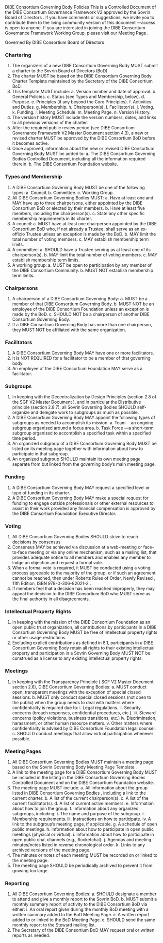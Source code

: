 DIBE Consortium Governing Body Policies
This is a Controlled Document of the DIBE Consortium Governance Framework V2 approved by the Sovrin
Board of Directors . If you have comments or suggestions, we invite you to contribute them to the
living community version of this document —access is open to anyone. If you are interested in
joining the DIBE Consortium Governance Framework Working Group, please visit our Meeting Page .

Governed By DIBE Consortium Board of Directors
### Chartering
1. The organizers of a new DIBE Consortium Governing Body MUST submit a charter to the Sovrin
Board of Directors (BoD).
2. The charter MUST be based on the DIBE Consortium Governing Body Charter Template
maintained by the Secretary of the DIBE Consortium BoD.
3. This template MUST include:
    a. Version number and date of approval.
    b. General Policies.
    c. Status (see Types and Membership, below).
    d. Purpose.
    e. Principles (if any beyond the Core Principles).
    f. Activities and Duties.
    g. Membership.
    h. Chairperson(s).
    i. Facilitator(s).
    j. Voting.
    k. Funding.
    l. Meeting Schedule.
    m. Meeting Page.
    n. Version History.
4. The version history MUST include the version numbers, dates, and links to all previous
versions of the charter.
5. After the required public review period (see DIBE Consortium Governance Framework V2 Master
Document section 4.3), a new or revised charter MUST be approved by the DIBE Consortium BoD
before it becomes active.
6. Once approved, information about the new or revised DIBE Consortium Governing Body MUST be
added to:
    a. The DIBE Consortium Governing Bodies Controlled Document, including all the information
    required therein.
    b. The DIBE Consortium Foundation website.

### Types and Membership
1. A DIBE Consortium Governing Body MUST be one of the following types:
    a. Council.
    b. Committee.
    c. Working Group.
2. All DIBE Consortium Governing Bodies MUST:
    a. Have at least one and MAY have up to three chairpersons, either appointed by
    the DIBE Consortium BoD or elected by their members.
    b. Have at least five members, including the chairperson(s).
    c. State any other specific membership requirements in its charter.
3. A council:
    a. MUST have at least one chairperson appointed by the DIBE Consortium BoD who, if not
    already a Trustee, shall serve as an ex-officio Trustee unless an exception is
    made by the BoD.
    b. MAY limit the total number of voting members.
    c. MAY establish membership term limits.
4. A committee:
    a. SHOULD have a Trustee serving as at least one of its chairperson(s).
    b. MAY limit the total number of voting members.
    c. MAY establish membership term limits.
5. A working group:
    a. MUST be open to participation by any member of the DIBE Consortium Community.
    b. MUST NOT establish membership term limits.
### Chairpersons
1. A chairperson of a DIBE Consortium Governing Body:
    a. MUST be a member of that DIBE Consortium Governing Body.
    b. MUST NOT be an employee of the DIBE Consortium Foundation unless an exception is
    made by the BoD.
    c. SHOULD NOT be a chairperson of another DIBE Consortium Governing Body.
2. If a DIBE Consortium Governing Body has more than one chairperson, they MUST NOT be
affiliated with the same organization.

### Facilitators
1. A DIBE Consortium Governing Body MAY have one or more facilitators.
2. It is NOT REQUIRED for a facilitator to be a member of that governing body.
3. An employee of the DIBE Consortium Foundation MAY serve as a facilitator.

### Subgroups
1. In keeping with the Decentralization by Design Principles (section 2.8 of the SGF V2
Master Document ), and in particular the Distributive principle (section 2.8.7), all Sovrin
Governing Bodies SHOULD self-organize and delegate work to subgroups as much as
possible.
2. A DIBE Consortium Governing Body MAY appoint the following types of subgroups as needed to
accomplish its mission:
    a. Team —an ongoing subgroup organized around a focus area.
    b. Task Force —a short-term subgroup organized to accomplish a specified task
    within a specified time period.
3. An organized subgroup of a DIBE Consortium Governing Body MUST be listed on its meeting page
together with information about how to participate in that subgroup.
4. An organized subgroup SHOULD maintain its own meeting page separate from but
linked from the governing body’s main meeting page.

### Funding
1. A DIBE Consortium Governing Body MAY request a specified level or type of funding in its charter.
2. A DIBE Consortium Governing Body MAY make a special request for funding to engage outside
professionals or other external resources to assist in their work provided any financial
compensation is approved by the DIBE Consortium Foundation Executive Director.

### Voting
1. All DIBE Consortium Governing Bodies SHOULD strive to reach decisions by consensus.
2. Consensus MAY be achieved via discussion at a web-meeting or face-to-face meeting or
via any online mechanism, such as a mailing list, that provides adequate notice to all
members and enables any member to lodge an objection and request a formal vote.
3. When a formal vote is required, it MUST be conducted using a voting process agreeable
to the majority of the group, or if such an agreement cannot be reached, then under
Roberts Rules of Order, Newly Revised , 11th Edition, ISBN 978-0-306-82021-2 .
4. If members feel that a decision has been reached improperly, they may appeal the
decision to the DIBE Consortium BoD who MUST serve as the final authority in all disagreements.

### Intellectual Property Rights
1. In keeping with the mission of the DIBE Consortium Foundation as an open public trust
organization, all contributions by participants in a DIBE Consortium Governing Body MUST be free
of intellectual property rights or other usage restrictions.
2. Excluding explicit contributions as defined in 8.1, participants in a DIBE Consortium Governing
Body retain all rights to their existing intellectual property and participation in a Sovrin
Governing Body MUST NOT be construed as a license to any existing intellectual
property rights.

###  Meetings
1. In keeping with the Transparency Principle ( SGF V2 Master Document section 2.6),
DIBE Consortium Governing Bodies:
  a. MUST conduct open, transparent meetings with the exception of special closed
  sessions.
  b. MUST only conduct special closed sessions (not open to the public) when the
  group needs to deal with matters where confidentiality is required due to:
      i. Legal regulations.
      ii. Security concerns (breach responses, confidential procedures, etc.).
      iii. Steward concerns (policy violations, business transitions, etc.)
      iv. Discrimination, harassment, or other human resource matters.
      v. Other matters where confidentiality is advised by DIBE Consortium Foundation legal
      counsel.
  c. SHOULD conduct meetings that allow virtual participation whenever possible.

### Meeting Pages
1. All DIBE Consortium Governing Bodies MUST maintain a meeting page based on the Sovrin
Governing Body Meeting Page Template .
2. A link to the meeting page for a DIBE Consortium Governing Body MUST be included in the listing
in the DIBE Consortium Governing Bodies Controlled Document and on the DIBE Consortium Foundation
website.
3. The meeting page MUST include:
    a. All information about the group listed in DIBE Consortium Governing Bodies , including a link
    to the current charter.
    b. A list of the current chairperson(s).
    c. A list of the current facilitator(s).
    d. A list of current active members.
    e. Information about how to join the group.
    f. Information about any organized subgroups, including:
          i. The name and purpose of the subgroup.
          ii. Membership requirements.
          iii. Instructions on how to participate.
          iv. A link to the subgroup’s meeting page, if applicable.
    g. A schedule of open public meetings.
    h. Information about how to participate in open public meetings (physical or virtual).
    i. Information about how to participate in open public chat channels (e.g.,
    Rocketchat).
    j. Agendas and meeting minutes/notes listed in reverse chronological order.
    k. Links to any archived versions of the meeting page.
4. The minutes or notes of each meeting MUST be recorded on or linked to the meeting
page.
5. The meeting page SHOULD be periodically archived to prevent it from growing too large.

### Reporting
1. All DIBE Consortium Governing Bodies:
    a. SHOULD designate a member to attend and give a monthly report to the Sovrin
    BoD.
    b. MUST submit a monthly summary report of activity to the DIBE Consortium BoD via either:
        i. An oral report given during the monthly BoD meeting with a written
        summary added to the BoD Meeting Page.
        ii. A written report added to or linked to the BoD Meeting Page.
    c. SHOULD send the same monthly report to the Steward mailing list.
2. The Secretary of the DIBE Consortium BoD MAY request oral or written reports as needed.
